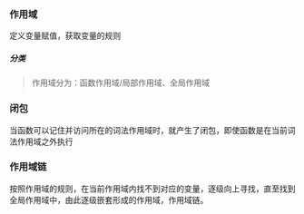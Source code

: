 ### 作用域

定义变量赋值，获取变量的规则

##### 分类

> 作用域分为：函数作用域/局部作用域、全局作用域



### 闭包

当函数可以记住并访问所在的词法作用域时，就产生了闭包，即使函数是在当前词法作用域之外执行



### 作用域链

按照作用域的规则，在当前作用域内找不到对应的变量，逐级向上寻找，直至找到全局作用域中，由此逐级嵌套形成的作用域，作用域链。